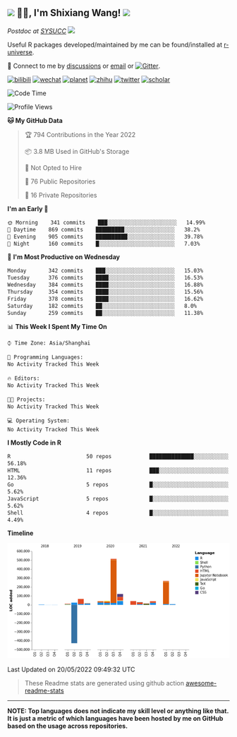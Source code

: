 
<h2><img src="https://emojis.slackmojis.com/emojis/images/1531849430/4246/blob-sunglasses.gif?1531849430" width="30"/> 🙏🏻, I'm Shixiang Wang! <img src="https://media.giphy.com/media/12oufCB0MyZ1Go/giphy.gif" width="50"></h2>

<p><em>Postdoc at <a href="https://sysucc.org.cn/">SYSUCC</a> <img src="https://media.giphy.com/media/WUlplcMpOCEmTGBtBW/giphy.gif" width="30"> 
</em></p>

Useful R packages developed/maintained by me can be found/installed at [r-universe](https://shixiangwang.r-universe.dev/).

💬 Connect to me by
[discussions](https://github.com/ShixiangWang/self-study/discussions) or [email](mailto:w_shixiang@163.com) or [![Gitter](https://badges.gitter.im/ShixiangWang/community.svg)](https://gitter.im/ShixiangWang/community?utm_source=badge&utm_medium=badge&utm_campaign=pr-badge). 

[![bilibili](https://img.shields.io/badge/王诗翔-B站-yellow)](https://space.bilibili.com/11553374) [![wechat](https://img.shields.io/badge/王诗翔-微信公众号-important)](https://shixiangwang.github.io/home/logo/qrcode.jpg) [![planet](https://img.shields.io/badge/王诗翔-知识星球-blueviolet)](https://t.zsxq.com/rBqbIei)  [![zhihu](https://img.shields.io/badge/王诗翔-知乎-blue)](https://www.zhihu.com/people/shixiangwang) [![twitter](https://img.shields.io/badge/WangShxiang-twitter-ff69b4)](https://twitter.com/WangShxiang) [![scholar](https://img.shields.io/badge/ShixiangWang-Scholar-00ffff)](https://scholar.google.com/citations?user=FvNp0NkAAAAJ) 

<!--START_SECTION:waka-->
![Code Time](http://img.shields.io/badge/Code%20Time-28%20hrs%2041%20mins-blue)

![Profile Views](http://img.shields.io/badge/Profile%20Views-8-blue)

**🐱 My GitHub Data** 

> 🏆 794 Contributions in the Year 2022
 > 
> 📦 3.8 MB Used in GitHub's Storage 
 > 
> 🚫 Not Opted to Hire
 > 
> 📜 76 Public Repositories 
 > 
> 🔑 16 Private Repositories  
 > 
**I'm an Early 🐤** 

```text
🌞 Morning    341 commits    ███░░░░░░░░░░░░░░░░░░░░░░   14.99% 
🌆 Daytime    869 commits    █████████░░░░░░░░░░░░░░░░   38.2% 
🌃 Evening    905 commits    ██████████░░░░░░░░░░░░░░░   39.78% 
🌙 Night      160 commits    █░░░░░░░░░░░░░░░░░░░░░░░░   7.03%

```
📅 **I'm Most Productive on Wednesday** 

```text
Monday       342 commits    ███░░░░░░░░░░░░░░░░░░░░░░   15.03% 
Tuesday      376 commits    ████░░░░░░░░░░░░░░░░░░░░░   16.53% 
Wednesday    384 commits    ████░░░░░░░░░░░░░░░░░░░░░   16.88% 
Thursday     354 commits    ████░░░░░░░░░░░░░░░░░░░░░   15.56% 
Friday       378 commits    ████░░░░░░░░░░░░░░░░░░░░░   16.62% 
Saturday     182 commits    ██░░░░░░░░░░░░░░░░░░░░░░░   8.0% 
Sunday       259 commits    ██░░░░░░░░░░░░░░░░░░░░░░░   11.38%

```


📊 **This Week I Spent My Time On** 

```text
⌚︎ Time Zone: Asia/Shanghai

💬 Programming Languages: 
No Activity Tracked This Week

🔥 Editors: 
No Activity Tracked This Week

🐱‍💻 Projects: 
No Activity Tracked This Week

💻 Operating System: 
No Activity Tracked This Week

```

**I Mostly Code in R** 

```text
R                        50 repos            ██████████████░░░░░░░░░░░   56.18% 
HTML                     11 repos            ███░░░░░░░░░░░░░░░░░░░░░░   12.36% 
Go                       5 repos             █░░░░░░░░░░░░░░░░░░░░░░░░   5.62% 
JavaScript               5 repos             █░░░░░░░░░░░░░░░░░░░░░░░░   5.62% 
Shell                    4 repos             █░░░░░░░░░░░░░░░░░░░░░░░░   4.49%

```


**Timeline**

![Chart not found](https://raw.githubusercontent.com/ShixiangWang/ShixiangWang/master/charts/bar_graph.png) 


 Last Updated on 20/05/2022 09:49:32 UTC
<!--END_SECTION:waka-->

> These Readme stats are generated using github action [awesome-readme-stats](https://github.com/anmol098/waka-readme-stats)

-----

**NOTE: Top languages does not indicate my skill level or anything like that. It is just a metric of which languages have been hosted by me on GitHub based on the usage across repositories.**

